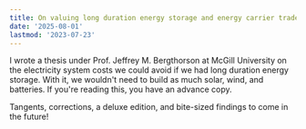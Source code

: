```yaml
---
title: On valuing long duration energy storage and energy carrier trade in net-zero energy systems
date: '2025-08-01'
lastmod: '2023-07-23'
---
```

I wrote a thesis under Prof. Jeffrey M. Bergthorson at McGill University on the electricity system costs we could avoid if we had long duration energy storage. With it, we wouldn't need to build as much solar, wind, and batteries. If you're reading this, you have an advance copy.

Tangents, corrections, a deluxe edition, and bite-sized findings to come in the future!

